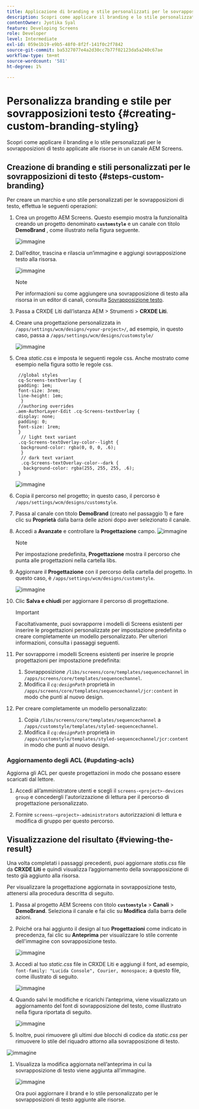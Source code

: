 ```yaml
---
title: Applicazione di branding e stile personalizzati per le sovrapposizioni di testo
description: Scopri come applicare il branding e lo stile personalizzati per le sovrapposizioni di testo applicate alle risorse in un canale AEM Screens.
contentOwner: Jyotika Syal
feature: Developing Screens
role: Developer
level: Intermediate
exl-id: 059e1b19-e9b5-48f0-8f2f-141f0c2f7842
source-git-commit: ba5327077e4a2d30cc7b77f02123da5a240c67ae
workflow-type: tm+mt
source-wordcount: '581'
ht-degree: 1%

---
```


# Personalizza branding e stile per sovrapposizioni testo {#creating-custom-branding-styling}

Scopri come applicare il branding e lo stile personalizzati per le sovrapposizioni di testo applicate alle risorse in un canale AEM Screens.

## Creazione di branding e stili personalizzati per le sovrapposizioni di testo {#steps-custom-branding}

Per creare un marchio e uno stile personalizzati per le sovrapposizioni di testo, effettua le seguenti operazioni:

1. Crea un progetto AEM Screens. Questo esempio mostra la funzionalità creando un progetto denominato **`customstyle`** e un canale con titolo **DemoBrand** , come illustrato nella figura seguente.

   ![immagine](/help/user-guide/assets/custom-brand/custom-brand1.png)

1. Dall’editor, trascina e rilascia un’immagine e aggiungi sovrapposizione testo alla risorsa.

   ![immagine](/help/user-guide/assets/custom-brand/custom-brand2.png)

   >[!NOTE]
   >Per informazioni su come aggiungere una sovrapposizione di testo alla risorsa in un editor di canali, consulta [Sovrapposizione testo](/help/user-guide/text-overlay.md).

1. Passa a CRXDE Liti dall’istanza AEM > Strumenti > **CRXDE Liti**.

1. Creare una progettazione personalizzata in `/apps/settings/wcm/designs/<your-project>/`, ad esempio, in questo caso, passa a `/apps/settings/wcm/designs/customstyle/`

   ![immagine](/help/user-guide/assets/custom-brand/custom-brand3.png)

1. Crea *static.css* e imposta le seguenti regole css. Anche mostrato come esempio nella figura sotto le regole css.

   ```shell
    //global styles
    cq-Screens-textOverlay {
    padding: 1em;
    font-size: 3rem;
    line-height: 1em;
     }
    //authoring overrides
   .aem-AuthorLayer-Edit .cq-Screens-textOverlay {
    display: none;
    padding: 0;
    font-size: 1rem;
    }
     // light text variant
    .cq-Screens-textOverlay-color--light {
     background-color: rgba(0, 0, 0, .6);
     }
     // dark text variant
     .cq-Screens-textOverlay-color--dark {
      background-color: rgba(255, 255, 255, .6);
    }
   ```

   ![immagine](/help/user-guide/assets/custom-brand/custom-brand4.png)

1. Copia il percorso nel progetto; in questo caso, il percorso è `/apps/settings/wcm/designs/customstyle`.

1. Passa al canale con titolo **DemoBrand** (creato nel passaggio 1) e fare clic su **Proprietà** dalla barra delle azioni dopo aver selezionato il canale.

1. Accedi a **Avanzate** e controllare la **Progettazione** campo.
   ![immagine](/help/user-guide/assets/custom-brand/custom-brand5.png)

   >[!NOTE]
   >Per impostazione predefinita, **Progettazione** mostra il percorso che punta alle progettazioni nella cartella libs.

1. Aggiornare il **Progettazione** con il percorso della cartella del progetto. In questo caso, è `/apps/settings/wcm/designs/customstyle`.

   ![immagine](/help/user-guide/assets/custom-brand/custom-brand6.png)

1. Clic **Salva e chiudi** per aggiornare il percorso di progettazione.

   >[!IMPORTANT]
   >Facoltativamente, puoi sovrapporre i modelli di Screens esistenti per inserire le progettazioni personalizzate per impostazione predefinita o creare completamente un modello personalizzato. Per ulteriori informazioni, consulta i passaggi seguenti.

1. Per sovrapporre i modelli Screens esistenti per inserire le proprie progettazioni per impostazione predefinita:

   1. Sovrapposizione `/libs/screens/core/templates/sequencechannel` in `/apps/screens/core/templates/sequencechannel`.
   1. Modifica il *`cq:designPath`* proprietà in `/apps/screens/core/templates/sequencechannel/jcr:content` in modo che punti al nuovo design.

1. Per creare completamente un modello personalizzato:
   1. Copia `/libs/screens/core/templates/sequencechannel` a `/apps/customstyle/templates/styled-sequencechannel`.
   1. Modifica il *`cq:designPath`* proprietà in `/apps/customstyle/templates/styled-sequencechannel/jcr:content` in modo che punti al nuovo design.


### Aggiornamento degli ACL {#updating-acls}

Aggiorna gli ACL per queste progettazioni in modo che possano essere scaricati dal lettore.

1. Accedi all’amministratore utenti e scegli il `screens-<project>-devices group` e concedergli l&#39;autorizzazione di lettura per il percorso di progettazione personalizzato.

1. Fornire `screens-<project>-administrators` autorizzazioni di lettura e modifica di gruppo per questo percorso.

## Visualizzazione del risultato {#viewing-the-result}

Una volta completati i passaggi precedenti, puoi aggiornare *statis.css* file da **CRXDE Liti** e quindi visualizza l’aggiornamento della sovrapposizione di testo già aggiunto alla risorsa.

Per visualizzare la progettazione aggiornata in sovrapposizione testo, attenersi alla procedura descritta di seguito.

1. Passa al progetto AEM Screens con titolo **`customstyle`** > **Canali** > **DemoBrand**. Seleziona il canale e fai clic su **Modifica** dalla barra delle azioni.

1. Poiché ora hai aggiunto il design al tuo **Progettazioni** come indicato in precedenza, fai clic su **Anteprima** per visualizzare lo stile corrente dell&#39;immagine con sovrapposizione testo.

   ![immagine](/help/user-guide/assets/custom-brand/custom-brand7.png)

1. Accedi al tuo *static.css* file in CRXDE Liti e aggiungi il font, ad esempio, `font-family: "Lucida Console", Courier, monospace;` a questo file, come illustrato di seguito.

   ![immagine](/help/user-guide/assets/custom-brand/custom-brand8.png)

1. Quando salvi le modifiche e ricarichi l’anteprima, viene visualizzato un aggiornamento del font di sovrapposizione del testo, come illustrato nella figura riportata di seguito.

   ![immagine](/help/user-guide/assets/custom-brand/custom-brand9.png)

1. Inoltre, puoi rimuovere gli ultimi due blocchi di codice da *static.css* per rimuovere lo stile del riquadro attorno alla sovrapposizione di testo.

![immagine](/help/user-guide/assets/custom-brand/custom-brand10.png)

1. Visualizza la modifica aggiornata nell’anteprima in cui la sovrapposizione di testo viene aggiunta all’immagine.

   ![immagine](/help/user-guide/assets/custom-brand/custom-brand11.png)

   Ora puoi aggiornare il brand e lo stile personalizzato per le sovrapposizioni di testo aggiunte alle risorse.
